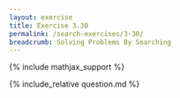 ```yaml
---
layout: exercise
title: Exercise 3.30
permalink: /search-exercises/3-30/
breadcrumb: Solving Problems By Searching
---
```


{% include mathjax_support %}

<div><i class="arrow-up loader" data-chapter="search-exercises" data-exercise="ex_30" data-rating="0"></i></div>
{% include_relative question.md %}
